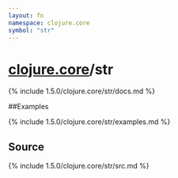 ```yaml
---
layout: fn
namespace: clojure.core
symbol: "str"
---
```


# [clojure.core](../)/str

{% include 1.5.0/clojure.core/str/docs.md %}

##Examples

{% include 1.5.0/clojure.core/str/examples.md %}
## Source
{% include 1.5.0/clojure.core/str/src.md %}

